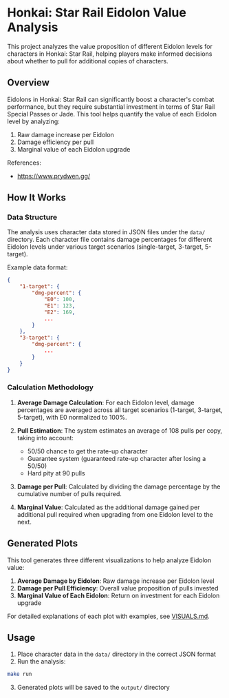 # Honkai: Star Rail Eidolon Value Analysis

This project analyzes the value proposition of different Eidolon levels for characters in Honkai: Star Rail, helping players make informed decisions about whether to pull for additional copies of characters.

## Overview

Eidolons in Honkai: Star Rail can significantly boost a character's combat performance, but they require substantial investment in terms of Star Rail Special Passes or Jade. This tool helps quantify the value of each Eidolon level by analyzing:

1. Raw damage increase per Eidolon
2. Damage efficiency per pull
3. Marginal value of each Eidolon upgrade

References:

- <https://www.prydwen.gg/>

## How It Works

### Data Structure

The analysis uses character data stored in JSON files under the `data/` directory. Each character file contains damage percentages for different Eidolon levels under various target scenarios (single-target, 3-target, 5-target).

Example data format:

```json
{
    "1-target": {
        "dmg-percent": {
            "E0": 100,
            "E1": 123,
            "E2": 169,
            ...
        }
    },
    "3-target": {
        "dmg-percent": {
            ...
        }
    }
}
```

### Calculation Methodology

1. **Average Damage Calculation**: For each Eidolon level, damage percentages are averaged across all target scenarios (1-target, 3-target, 5-target), with E0 normalized to 100%.

2. **Pull Estimation**: The system estimates an average of 108 pulls per copy, taking into account:
   - 50/50 chance to get the rate-up character
   - Guarantee system (guaranteed rate-up character after losing a 50/50)
   - Hard pity at 90 pulls

3. **Damage per Pull**: Calculated by dividing the damage percentage by the cumulative number of pulls required.

4. **Marginal Value**: Calculated as the additional damage gained per additional pull required when upgrading from one Eidolon level to the next.

## Generated Plots

This tool generates three different visualizations to help analyze Eidolon value:

1. **Average Damage by Eidolon**: Raw damage increase per Eidolon level
2. **Damage per Pull Efficiency**: Overall value proposition of pulls invested
3. **Marginal Value of Each Eidolon**: Return on investment for each Eidolon upgrade

For detailed explanations of each plot with examples, see [VISUALS.md](docs/VISUALS.md).

## Usage

1. Place character data in the `data/` directory in the correct JSON format
2. Run the analysis:

```bash
make run
```

3. Generated plots will be saved to the `output/` directory
